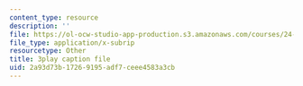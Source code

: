 ```yaml
---
content_type: resource
description: ''
file: https://ol-ocw-studio-app-production.s3.amazonaws.com/courses/24-912-black-matters-introduction-to-black-studies-spring-2017/2a93d73b17269195adf7ceee4583a3cb_oEUo2faDJNA.srt
file_type: application/x-subrip
resourcetype: Other
title: 3play caption file
uid: 2a93d73b-1726-9195-adf7-ceee4583a3cb
---
```


